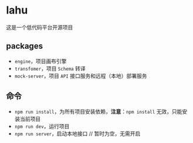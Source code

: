 # lahu

这是一个低代码平台开源项目

## packages

- `engine`，项目画布引擎
- `transfomer`，项目 `Schema` 转译
- `mock-server`，项目 `API` 接口服务和远程（本地）部署服务

## 命令

- `npm run install`，为所有项目安装依赖，**注意**：`npm install` 无效，只能安装当前项目
- `npm run dev`，运行项目
- `npm run server`，启动本地接口 // 暂时为空，无需开启
